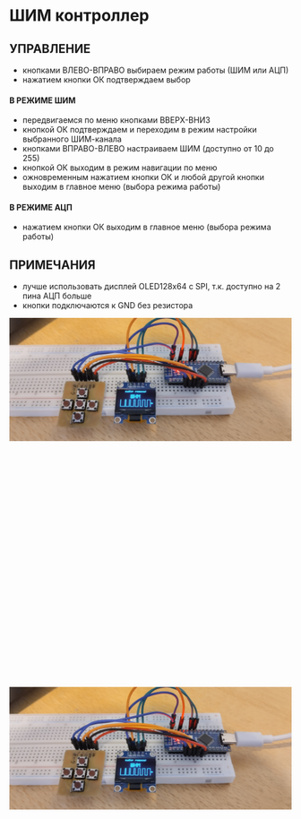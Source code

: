 # ШИМ контроллер

## УПРАВЛЕНИЕ
- кнопками ВЛЕВО-ВПРАВО выбираем режим работы (ШИМ или АЦП)
- нажатием кнопки ОК подтверждаем выбор
#### В РЕЖИМЕ ШИМ
- передвигаемся по меню кнопками ВВЕРХ-ВНИЗ
- кнопкой ОК подтверждаем и переходим в режим настройки выбранного ШИМ-канала
- кнопками ВПРАВО-ВЛЕВО настраиваем ШИМ (доступно от 10 до 255)
- кнопкой ОК выходим в режим навигации по меню
- ожновременным нажатием кнопки ОК и любой другой кнопки выходим в главное меню (выбора режима работы)
#### В РЕЖИМЕ АЦП
- нажатием кнопки ОК выходим в главное меню (выбора режима работы)

## ПРИМЕЧАНИЯ
- лучше использовать дисплей OLED128x64 с SPI, т.к. доступно на 2 пина АЦП больше
- кнопки подключаются к GND без резистора

![в сборе](https://github.com/DIY-Elecron1cs/PWM_controller/blob/main/images/IMG_20250119_104348.jpg?raw=true)

<iframe width="720" height="405" src="" frameBorder="0" allow="clipboard-write; autoplay" webkitAllowFullScreen mozallowfullscreen allowFullScreen></iframe>

[![ALT-ТЕКСТ ИЗОБРАЖЕНИЯ](https://github.com/DIY-Elecron1cs/PWM_controller/blob/main/images/IMG_20250119_104348.jpg?raw=true)](https://rutube.ru/play/embed/33fb061a1eb1790251ead2220df7adf1/)
